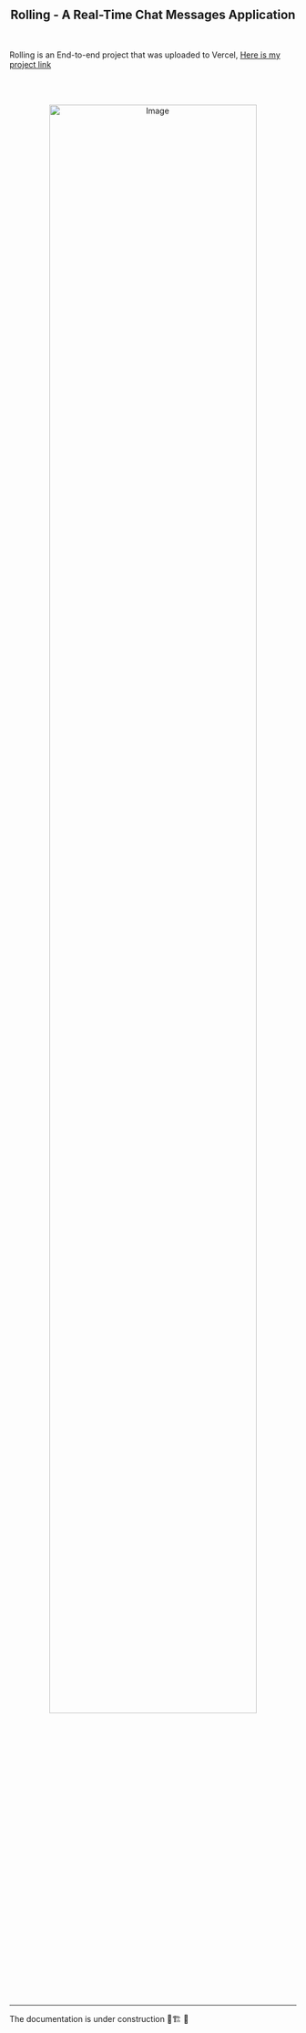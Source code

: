 <h2 align="center">Rolling - A Real-Time Chat Messages Application</h2>

<br>

Rolling is an End-to-end project that was uploaded to Vercel, [Here is my project link](https://rolling-chat-messenger.vercel.app) 

<br><br>

<p align="center">
  <img src="https://res.cloudinary.com/dqkstk6dw/image/upload/v1692778381/mockup-large_mecd3s.png" width="85%" alt="Image" />
</p>

---

The documentation is under construction 👷🏗️ 🔨
